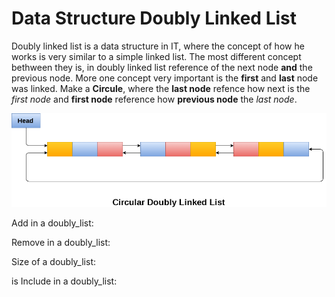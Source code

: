 # Data Structure Doubly Linked List

Doubly linked list is a data structure in IT, where the concept of how he works is very similar 
to a simple linked list. The most different concept bethween they is, in doubly linked list 
reference of the next node **and** the previous node. More one concept very important
is the **first** and **last** node was linked. Make a **Circule**, where the **last node** refence 
how next is the *first node* and **first node** reference how **previous node** the *last node*.

![Doubly Linked List](assets/circular-doubly-linked-list.png)

Add in a doubly_list:

Remove in a doubly_list:

Size of a doubly_list:

is Include in a doubly_list: